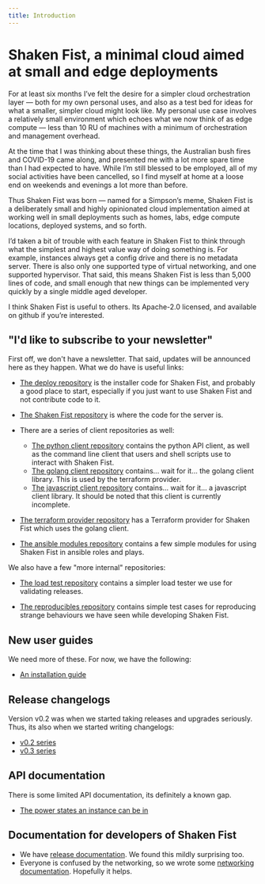 ```yaml
---
title: Introduction
---
```

# Shaken Fist, a minimal cloud aimed at small and edge deployments

For at least six months I’ve felt the desire for a simpler cloud orchestration layer — both for my own personal uses, and also as a test bed for ideas for what a smaller, simpler cloud might look like. My personal use case involves a relatively small environment which echoes what we now think of as edge compute — less than 10 RU of machines with a minimum of orchestration and management overhead.

At the time that I was thinking about these things, the Australian bush fires and COVID-19 came along, and presented me with a lot more spare time than I had expected to have. While I’m still blessed to be employed, all of my social activities have been cancelled, so I find myself at home at a loose end on weekends and evenings a lot more than before.

Thus Shaken Fist was born — named for a Simpson’s meme, Shaken Fist is a deliberately small and highly opinionated cloud implementation aimed at working well in small deployments such as homes, labs, edge compute locations, deployed systems, and so forth.

I’d taken a bit of trouble with each feature in Shaken Fist to think through what the simplest and highest value way of doing something is. For example, instances always get a config drive and there is no metadata server. There is also only one supported type of virtual networking, and one supported hypervisor. That said, this means Shaken Fist is less than 5,000 lines of code, and small enough that new things can be implemented very quickly by a single middle aged developer.

I think Shaken Fist is useful to others. Its Apache-2.0 licensed, and available on github if you’re interested.

## "I'd like to subscribe to your newsletter"

First off, we don't have a newsletter. That said, updates will be announced here as they happen. What we do have is useful links:

* [The deploy repository](http://github.com/shakenfist/deploy) is the installer code for Shaken Fist, and probably a good place to start, especially if you just want to use Shaken Fist and not contribute code to it.

* [The Shaken Fist repository](http://github.com/shakenfist/shakenfist) is where the code for the server is.

* There are a series of client repositories as well:
    * [The python client repository](http://github.com/shakenfist/client-python) contains the python API client, as well as the command line client that users and shell scripts use to interact with Shaken Fist.
    * [The golang client repository](http://github.com/shakenfist/client-go) contains... wait for it... the golang client library. This is used by the terraform provider.
    * [The javascript client repository](http://github.com/shakenfist/client-js) contains... wait for it... a javascript client library. It should be noted that this client is currently incomplete.

* [The terraform provider repository](http://github.com/shakenfist/terraform-provider-shakenfist) has a Terraform provider for Shaken Fist which uses the golang client.

* [The ansible modules repository](http://github.com/shakenfist/ansible-modules) contains a few simple modules for using Shaken Fist in ansible roles and plays.

We also have a few "more internal" repositories:

* [The load test repository](http://github.com/shakenfist/loadtest) contains a simpler load tester we use for validating releases.

* [The reproducibles repository](http://github.com/shakenfist/reproducables) contains simple test cases for reproducing strange behaviours we have seen while developing Shaken Fist.

## New user guides

We need more of these. For now, we have the following:

* [An installation guide](installation.md)

## Release changelogs

Version v0.2 was when we started taking releases and upgrades seriously. Thus, its also when we started writing changelogs:

* [v0.2 series](changelog/changelog_v02.md)
* [v0.3 series](changelog/changelog_v03.md)

## API documentation

There is some limited API documentation, its definitely a known gap.

* [The power states an instance can be in](power_states.md)

## Documentation for developers of Shaken Fist
* We have [release documentation](development/release_process.md). We found this mildly surprising too.
* Everyone is confused by the networking, so we wrote some [networking documentation](networking/overview.md). Hopefully it helps.
